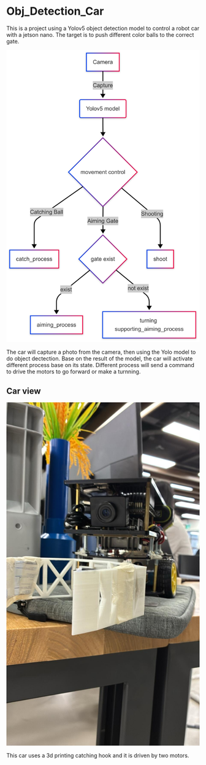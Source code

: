 # Obj_Detection_Car

This is a project using a Yolov5 object detection model to control a robot car with a jetson nano. The target is to push different color balls to the correct gate.

![flowchart](resource/flow_chart.png)

The car will capture a photo from the camera, then using the Yolo model to do object dectection.
Base on the result of the model, the car will activate different process base on its state.
Different process will send a command to drive the motors to go forward or make a turnning.

## Car view 

![car](resource/car.png)

This car uses a 3d printing catching hook and it is driven by two motors.
